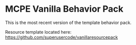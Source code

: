 # MCPE Vanilla Behavior Pack

This is the most recent version of the template behavior pack.

Resource template located here: https://github.com/superusercode/vanillaresourcepack
